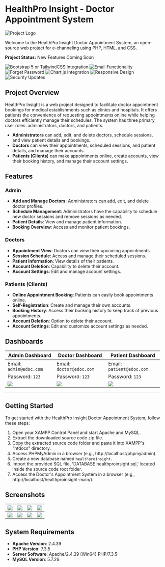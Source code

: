 # HealthPro Insight - Doctor Appointment System

![Project Logo](https://github.com/hshnudr/edoc-echanneling/blob/main/Screenshots/Screenshot%20(1).png)

Welcome to the HealthPro Insight Doctor Appointment System, an open-source web project for e-channeling using PHP, HTML, and CSS.

**Project Status:** New Features Coming Soon

![Bootstrap 5 or TailwindCSS Integration](https://img.shields.io/badge/Integration-Bootstrap%205%20or%20TailwindCSS-blue)
![Email Functionality](https://img.shields.io/badge/Feature-Email%20Functionality-yellow)
![Forget Password](https://img.shields.io/badge/Feature-Forget%20Password-orange)
![Chart.js Integration](https://img.shields.io/badge/Integration-Chart.js-green)
![Responsive Design](https://img.shields.io/badge/Feature-Responsive%20Design-blue)
![Security Updates](https://img.shields.io/badge/Updates-Security-red)

## Project Overview

HealthPro Insight is a web project designed to facilitate doctor appointment bookings for medical establishments such as clinics and hospitals. It offers patients the convenience of requesting appointments online while helping doctors efficiently manage their schedules. The system has three primary user roles: administrators, doctors, and patients.

- **Administrators** can add, edit, and delete doctors, schedule sessions, and view patient details and bookings.
- **Doctors** can view their appointments, scheduled sessions, and patient details, and manage their accounts.
- **Patients (Clients)** can make appointments online, create accounts, view their booking history, and manage their account settings.

## Features

### Admin

- **Add and Manage Doctors**: Administrators can add, edit, and delete doctor profiles.
- **Schedule Management**: Administrators have the capability to schedule new doctor sessions and remove sessions as needed.
- **Patient Details**: View and manage patient information.
- **Booking Overview**: Access and monitor patient bookings.

### Doctors

- **Appointment View**: Doctors can view their upcoming appointments.
- **Session Schedule**: Access and manage their scheduled sessions.
- **Patient Information**: View details of their patients.
- **Account Deletion**: Capability to delete their account.
- **Account Settings**: Edit and manage account settings.

### Patients (Clients)

- **Online Appointment Booking**: Patients can easily book appointments online.
- **Self-Registration**: Create and manage their own accounts.
- **Booking History**: Access their booking history to keep track of previous appointments.
- **Account Deletion**: Option to delete their account.
- **Account Settings**: Edit and customize account settings as needed.

## Dashboards

| Admin Dashboard | Doctor Dashboard | Patient Dashboard |
| -------| -------| -------|
| Email: `admin@edoc.com` | Email: `doctor@edoc.com` |   Email: `patient@edoc.com` | 
| Password: `123` |  Password: `123` |  Password: `123` |
| ![](https://github.com/hshnudr/edoc-echanneling/blob/main/Screenshots/Screenshot%20(3).png)| ![](https://github.com/hshnudr/edoc-echanneling/blob/main/Screenshots/Screenshot%20(9).png) |    ![](https://github.com/hshnudr/edoc-echanneling/blob/main/Screenshots/Screenshot%20(6).png)  |

 
  
-----------------------------------------------

## Getting Started

To get started with the HealthPro Insight Doctor Appointment System, follow these steps:

1. Open your XAMPP Control Panel and start Apache and MySQL.
2. Extract the downloaded source code zip file.
3. Copy the extracted source code folder and paste it into XAMPP's "htdocs" directory.
4. Access PHPMyAdmin in a browser (e.g., http://localhost/phpmyadmin).
5. Create a new database named `healthproinsight`.
6. Import the provided SQL file, 'DATABASE healthproinsight.sql,' located inside the source code root folder.
7. Access the Doctor's Appointment System in a browser (e.g., http://localhost/healthproinsight-main/).

## Screenshots

| ![](https://github.com/hshnudr/edoc-echanneling/blob/main/Screenshots/Screenshot%20(1).png) | ![](https://github.com/hshnudr/edoc-echanneling/blob/main/Screenshots/Screenshot%20(2).png)| ![](https://github.com/hshnudr/edoc-echanneling/blob/main/Screenshots/Screenshot%20(3).png)| ![](https://github.com/hshnudr/edoc-echanneling/blob/main/Screenshots/Screenshot%20(4).png)|
|--------------| --------------|   --------------|  --------------|    
|  ![](https://github.com/hshnudr/edoc-echanneling/blob/main/Screenshots/Screenshot%20(5).png)| ![](https://github.com/hshnudr/edoc-echanneling/blob/main/Screenshots/Screenshot%20(6).png)| ![](https://github.com/hshnudr/edoc-echanneling/blob/main/Screenshots/Screenshot%20(7).png)| ![](https://github.com/hshnudr/edoc-echanneling/blob/main/Screenshots/Screenshot%20(8).png)|


## System Requirements

- **Apache Version**: 2.4.39
- **PHP Version**: 7.3.5
- **Server Software**: Apache/2.4.39 (Win64) PHP/7.3.5
- **MySQL Version**: 5.7.26
